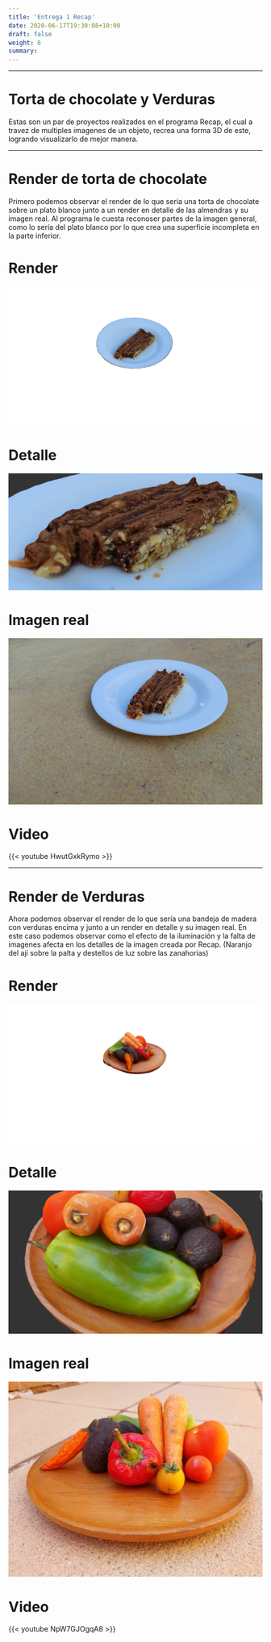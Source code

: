 ```yaml
---
title: 'Entrega 1 Recap'
date: 2020-06-17T19:30:08+10:00
draft: false
weight: 6
summary: 
---
```


---

# Torta de chocolate y Verduras 

Estas son un par de proyectos realizados en el programa Recap, el cual a travez de multiples imagenes de un objeto, recrea una forma 3D de este, logrando visualizarlo de mejor manera.

--------------------
# Render de torta de chocolate
Primero podemos observar el render de lo que sería una torta de chocolate sobre un plato blanco junto a un render en detalle de las almendras y su imagen real. Al programa le cuesta reconoser partes de la imagen general, como lo sería del plato blanco por lo que crea una superficie incompleta en la parte inferior.

# Render
![Imagen de Prueba](/img/rendertorta.png)
# Detalle
![Imagen de Prueba](/img/tortadetalle.png)
# Imagen real
![Imagen de Prueba](/img/tortaweb.jfif) 
# Video
{{< youtube HwutGxkRymo >}}
 
-------------------
# Render de Verduras
Ahora podemos observar el render de lo que sería una bandeja de madera con verduras encima y junto a un render en detalle y su imagen real.
En este caso podemos observar como el efecto de la iluminación y la falta de imagenes afecta en los detalles de la imagen creada por Recap.
(Naranjo del ají sobre la palta y destellos de luz sobre las zanahorias)

# Render
![Imagen de Prueba](/img/Verduras.png)
# Detalle
![Imagen de Prueba](/img/Verdurasdetalle.png)
# Imagen real
![Imagen de Prueba](/img/Verdurasweb.jfif)
# Video
{{< youtube NpW7GJOgqA8 >}}